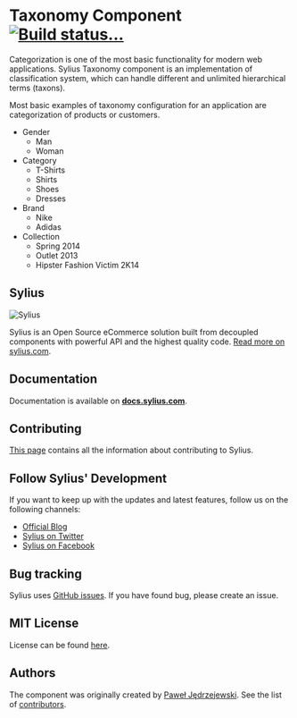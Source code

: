 Taxonomy Component [![Build status...](https://secure.travis-ci.org/Sylius/Taxonomy.png?branch=master)](http://travis-ci.org/Sylius/Taxonomy)
==================

Categorization is one of the most basic functionality for modern web
applications. Sylius Taxonomy component is an implementation of classification
system, which can handle different and unlimited hierarchical terms (taxons).

Most basic examples of taxonomy configuration for an application are
categorization of products or customers.

* Gender
  * Man
  * Woman
* Category
  * T-Shirts
  * Shirts
  * Shoes
  * Dresses
* Brand
  * Nike
  * Adidas
* Collection
  * Spring 2014
  * Outlet 2013
  * Hipster Fashion Victim 2K14

Sylius
------

![Sylius](https://demo.sylius.com/assets/shop/img/logo.png)

Sylius is an Open Source eCommerce solution built from decoupled components with powerful API and the highest quality code. [Read more on sylius.com](http://sylius.com).

Documentation
-------------

Documentation is available on [**docs.sylius.com**](http://docs.sylius.com/en/latest/components_and_bundles/components/Taxonomy/index.html).

Contributing
------------

[This page](http://docs.sylius.com/en/latest/contributing/index.html) contains all the information about contributing to Sylius.

Follow Sylius' Development
--------------------------

If you want to keep up with the updates and latest features, follow us on the following channels:

* [Official Blog](https://sylius.com/blog)
* [Sylius on Twitter](https://twitter.com/Sylius)
* [Sylius on Facebook](https://facebook.com/SyliusEcommerce)

Bug tracking
------------

Sylius uses [GitHub issues](https://github.com/Sylius/Sylius/issues).
If you have found bug, please create an issue.

MIT License
-----------

License can be found [here](https://github.com/Sylius/Sylius/blob/master/LICENSE).

Authors
-------

The component was originally created by [Paweł Jędrzejewski](http://pjedrzejewski.com).
See the list of [contributors](https://github.com/Sylius/Taxonomy/contributors).
